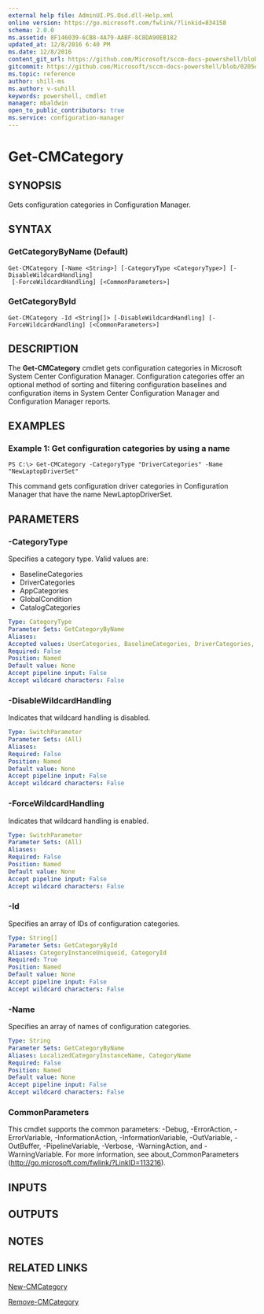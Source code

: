 ```yaml
---
external help file: AdminUI.PS.Osd.dll-Help.xml
online version: https://go.microsoft.com/fwlink/?linkid=834158
schema: 2.0.0
ms.assetid: 8F146039-6CB8-4A79-AABF-8C8DA90EB182
updated_at: 12/8/2016 6:40 PM
ms.date: 12/8/2016
content_git_url: https://github.com/Microsoft/sccm-docs-powershell/blob/master/sccm-cmdlets/ConfigurationManager/vlatest/Get-CMCategory.md
gitcommit: https://github.com/Microsoft/sccm-docs-powershell/blob/0205e569abecf1b4e1b2b342947b87a3691b29a5/sccm-cmdlets/ConfigurationManager/vlatest/Get-CMCategory.md
ms.topic: reference
author: shill-ms
ms.author: v-suhill
keywords: powershell, cmdlet
manager: mbaldwin
open_to_public_contributors: true
ms.service: configuration-manager
---
```


# Get-CMCategory

## SYNOPSIS
Gets configuration categories in Configuration Manager.

## SYNTAX

### GetCategoryByName (Default)
```
Get-CMCategory [-Name <String>] [-CategoryType <CategoryType>] [-DisableWildcardHandling]
 [-ForceWildcardHandling] [<CommonParameters>]
```

### GetCategoryById
```
Get-CMCategory -Id <String[]> [-DisableWildcardHandling] [-ForceWildcardHandling] [<CommonParameters>]
```

## DESCRIPTION
The **Get-CMCategory** cmdlet gets configuration categories in Microsoft System Center Configuration Manager.
Configuration categories offer an optional method of sorting and filtering configuration baselines and configuration items in System Center Configuration Manager and Configuration Manager reports.

## EXAMPLES

### Example 1: Get configuration categories by using a name
```
PS C:\> Get-CMCategory -CategoryType "DriverCategories" -Name "NewLaptopDriverSet"
```

This command gets configuration driver categories in Configuration Manager that have the name NewLaptopDriverSet.

## PARAMETERS

### -CategoryType
Specifies a category type.
Valid values are: 

- BaselineCategories
- DriverCategories
- AppCategories
- GlobalCondition
- CatalogCategories

```yaml
Type: CategoryType
Parameter Sets: GetCategoryByName
Aliases: 
Accepted values: UserCategories, BaselineCategories, DriverCategories, AppCategories, GlobalCondition, CatalogCategories
Required: False
Position: Named
Default value: None
Accept pipeline input: False
Accept wildcard characters: False
```

### -DisableWildcardHandling
Indicates that wildcard handling is disabled.

```yaml
Type: SwitchParameter
Parameter Sets: (All)
Aliases: 
Required: False
Position: Named
Default value: None
Accept pipeline input: False
Accept wildcard characters: False
```

### -ForceWildcardHandling
Indicates that wildcard handling is enabled.

```yaml
Type: SwitchParameter
Parameter Sets: (All)
Aliases: 
Required: False
Position: Named
Default value: None
Accept pipeline input: False
Accept wildcard characters: False
```

### -Id
Specifies an array of IDs of configuration categories.

```yaml
Type: String[]
Parameter Sets: GetCategoryById
Aliases: CategoryInstanceUniqueid, CategoryId
Required: True
Position: Named
Default value: None
Accept pipeline input: False
Accept wildcard characters: False
```

### -Name
Specifies an array of names of configuration categories.

```yaml
Type: String
Parameter Sets: GetCategoryByName
Aliases: LocalizedCategoryInstanceName, CategoryName
Required: False
Position: Named
Default value: None
Accept pipeline input: False
Accept wildcard characters: False
```

### CommonParameters
This cmdlet supports the common parameters: -Debug, -ErrorAction, -ErrorVariable, -InformationAction, -InformationVariable, -OutVariable, -OutBuffer, -PipelineVariable, -Verbose, -WarningAction, and -WarningVariable. For more information, see about_CommonParameters (http://go.microsoft.com/fwlink/?LinkID=113216).

## INPUTS

## OUTPUTS

## NOTES

## RELATED LINKS

[New-CMCategory](xref:ConfigurationManager/vlatest/New-CMCategory.md)

[Remove-CMCategory](xref:ConfigurationManager/vlatest/Remove-CMCategory.md)


